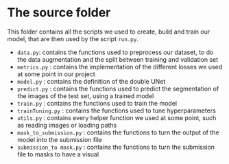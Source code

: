 # The source folder 
This folder contains all the scripts we used to create, build and train our model, that are then used by the script `run.py`.

- `data.py`: contains the functions used to preprocess our dataset, to do the data augmentation and the split between training and validation set
- `metrics.py` : contains the implementation of the different losses we used at some point in our project
- `model.py` : contains the definition of the double UNet
- `predict.py` : contains the functions used to predict the segmentation of the images of the test set, using a trained model
- `train.py` : contains the functions used to train the model
- `trainTuning.py` : contains the functions used to tune hyperparameters
- `utils.py` : contains every helper function we used at some point, such as reading images or loading paths
- `mask_to_submission.py` : contains the functions to turn the output of the model into the submission file
- `submission_to mask.py` : contains the functions to turn the submission file to masks to have a visual 

